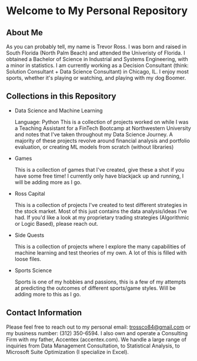 # Welcome to My Personal Repository

## About Me
As you can probably tell, my name is Trevor Ross. I was born and raised in South Florida (North Palm Beach) and attended the Univeristy of Florida. I obtained a Bachelor of Science in Industrial and Systems Engineering, with a minor in statistics. I am currently working as a Decision Consultant (think: Solution Consultant + Data Science Consultant) in Chicago, IL. I enjoy most sports, whether it's playing or watching, and playing with my dog Boomer.

## Collections in this Repository
* Data Science and Machine Learning

  Language: Python
  This is a collection of projects worked on while I was a Teaching Assistant for a FinTech Bootcamp at Northwestern University and notes that I've taken throughout my Data Science Journey. A majority of these projects revolve around financial analysis and portfolio evaluation, or creating ML models from scratch (without libraries)
* Games

  This is a collection of games that I've created, give these a shot if you have some free time! I currently only have blackjack up and running, I will be adding more as I go.
* Ross Capital

  This is a collection of projects I've created to test different strategies in the stock market. Most of this just contains the data analysis/ideas I've had. If you'd like a look at my proprietary trading strategies (Algorithmic or Logic Based), please reach out.
* Side Quests

  This is a collection of projects where I explore the many capabilities of machine learning and test theories of my own. A lot of this is filled with loose files.
* Sports Science
  
  Sports is one of my hobbies and passions, this is a few of my attempts at predicting the outcomes of different sports/game styles. Will be adding more to this as I go.


## Contact Information
Please feel free to reach out to my personal email: trossco84@gmail.com or my business number: (312) 350-6594. I also own and operate a Consulting Firm with my father, Accentex (accentex.com). We handle a large range of inquiries from Data Management Consultation, to Statistical Analysis, to Microsoft Suite Optimization (I specialize in Excel). 

